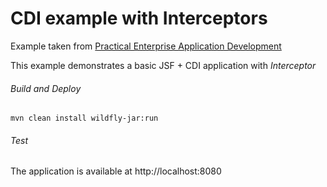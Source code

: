 CDI example with Interceptors
=====================================
Example taken from [Practical Enterprise Application Development](http://www.itbuzzpress.com/ebooks/java-ee-7-development-on-wildfly.html)

This example demonstrates a basic JSF + CDI application with *Interceptor*

###### Build and Deploy

```shell
mvn clean install wildfly-jar:run
```

###### Test

The application is available at http://localhost:8080